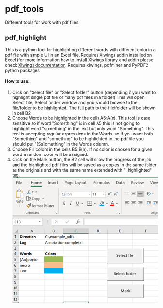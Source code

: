 # pdf_tools
Different tools for work with pdf files

## pdf_highlight
This is a python tool for highlighting different words with different color in a pdf file with simple UI in an Excel file. 
Requires Xlwings addin installed on Excel (for more information how to install Xlwings library and addin please check 
 [Xlwings documentation](https://docs.xlwings.org/en/stable/addin.html).
 Requires xlwings, pdfminer and PyPDF2 python packages
 
 #### How to use:
1. Click on "Select file" or "Select folder" button (depending if you want to highlight single pdf file or many pdf files in a folder)
This will open Select file/ Select folder window and you should browse to the file/folder to be highlighted. The full path to the file/folder will be shown in cell B2
2. Choose Words to be highlighted in the cells A5:A(n). This tool is case sensitive so if word "Something" is in cell A5 this is not going to highlight word "something" in the text but only word "Something". 
This tool is accepting regular expressions in the Words, so if you want both "Something" and "something" to be highlighted in the pdf file you should put "[Ss]omething" in the Words column.
3. Choose Fill colors in the cells B5:B(n). If no color is chosen for a given word a random color will be assigned.
4. Click on the Mark button, the B2 cell will show the progress of the job and the highlighted pdf files will be saved as a copies in the same folder as the 
originals and with the same name extended with "_highlighted" tag.
![GUI](GUI.PNG)

